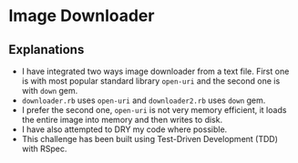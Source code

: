 # Image Downloader


## Explanations

- I have integrated two ways image downloader from a text file. First one is with most popular standard library `open-uri` and the second one is with `down` gem.
- `downloader.rb` uses `open-uri` and `downloader2.rb` uses `down` gem.
- I prefer the second one, `open-uri` is not very memory efficient, it loads the entire image into memory and then writes to disk.
- I have also attempted to DRY my code where possible.
- This challenge has been built using Test-Driven Development (TDD) with RSpec.
